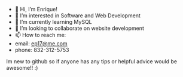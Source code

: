 - 👋 Hi, I’m Enrique!
- 👀 I’m interested in Software and Web Development
- 🌱 I’m currently learning MySQL
- 💞️ I’m looking to collaborate on website development
- 📫 How to reach me:
- email: ep17@me.com
- phone: 832-312-5753

Im new to github so if anyone has any tips or helpful advice would be awesome!! :)

<!---
TastyRamyun/TastyRamyun is a ✨ special ✨ repository because its `README.md` (this file) appears on your GitHub profile.
You can click the Preview link to take a look at your changes.
--->
